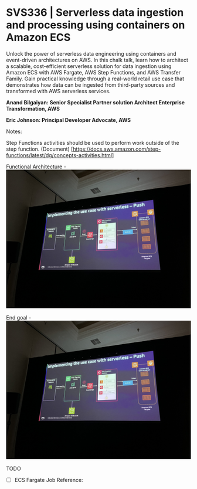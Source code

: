 # SVS336 | Serverless data ingestion and processing using containers on Amazon ECS

Unlock the power of serverless data engineering using containers and event-driven architectures on AWS. In this chalk talk, learn how to architect a scalable, cost-efficient serverless solution for data ingestion using Amazon ECS with AWS Fargate, AWS Step Functions, and AWS Transfer Family. Gain practical knowledge through a real-world retail use case that demonstrates how data can be ingested from third-party sources and transformed with AWS serverless services.

**Anand Bilgaiyan: Senior Specialist Partner solution Architect Enterprise Transformation, AWS**

**Eric Johnson: Principal Developer Advocate, AWS**


Notes:

Step Functions activities should be used to perform work outside of the step function. (Document) [https://docs.aws.amazon.com/step-functions/latest/dg/concepts-activities.html]

Functional Architecture - 
![alt text](IMG_3086.JPEG)

End goal - 
![alt text](IMG_3086.JPEG)

TODO
- [ ] ECS Fargate Job
Reference:
